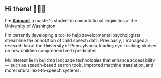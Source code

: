 ## Hi there! 🙋🏽‍♂️

I'm [**Abimael**](https://abimaelh.github.io/), a master's student in computational linguistics at the University of Washington.

I'm currently developing a tool to help developmental psychologists streamline the annotation of child speech data. Previously, I managed a research lab at the University of Pennsylvania, leading eye-tracking studies on how children comprehend verb predicates.

My interest lie in building language technologies that enhance accessibility — such as speech-based search tools, improved machine translation, and more natural text-to-speech systems.
<!--
**Abimaelh/Abimaelh** is a ✨ _special_ ✨ repository because its `README.md` (this file) appears on your GitHub profile.

Here are some ideas to get you started:

- 🔭 I’m currently working on ...
- 🌱 I’m currently learning ...
- 👯 I’m looking to collaborate on ...
- 🤔 I’m looking for help with ...
- 💬 Ask me about ...
- 📫 How to reach me: ...
- 😄 Pronouns: ...
- ⚡ Fun fact: ...
-->
